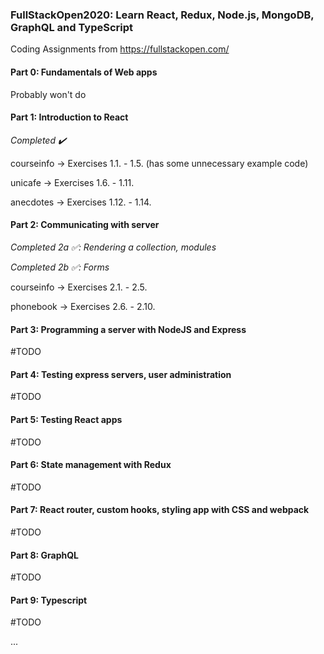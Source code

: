 ### FullStackOpen2020: Learn React, Redux, Node.js, MongoDB, GraphQL and TypeScript

Coding Assignments from https://fullstackopen.com/

#### Part 0: Fundamentals of Web apps

Probably won't do

#### Part 1: Introduction to React

_Completed :heavy_check_mark:_

courseinfo -> Exercises 1.1. - 1.5. (has some unnecessary example code)

unicafe -> Exercises 1.6. - 1.11.

anecdotes -> Exercises 1.12. - 1.14.

#### Part 2: Communicating with server

_Completed 2a :white_check_mark:: Rendering a collection, modules_

_Completed 2b :white_check_mark:: Forms_

courseinfo -> Exercises 2.1. - 2.5.

phonebook -> Exercises 2.6. - 2.10.

#### Part 3: Programming a server with NodeJS and Express

#TODO

#### Part 4: Testing express servers, user administration

#TODO

#### Part 5: Testing React apps

#TODO

#### Part 6: State management with Redux

#TODO

#### Part 7: React router, custom hooks, styling app with CSS and webpack

#TODO

#### Part 8: GraphQL

#TODO

#### Part 9: Typescript

#TODO

...
